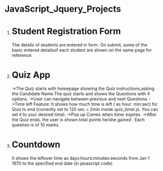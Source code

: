 # JavaScript_Jquery_Projects

1. # Student Registration Form
    The details of students are entered in form.
    On submit, some of the basic entered detailsof each student are shown on the same page for reference.
    
2. # Quiz App
   ->The Quiz starts with homepage showing the Quiz instructions,asking the Candidate Name.The quiz starts and shows the Questions with 4 options. 
   ->User can navigate between previous and next Questions
   ->Time left Feature: It shows how much time is left ( as hour: min:sec) for Quiz to end (currently set to 120 sec = 2min inside quiz_timer.js. You can set it to your desired time).
   ->Pop up Comes when timer expires.
   ->After the Quiz ends, the user is shown total points he/she gained . Each question is of 10 marks.
   
3. # Countdown 
    It shows the leftover time as days:hours:minutes:seconds from Jan 1 1970 to the specified end date (in javascript code)
